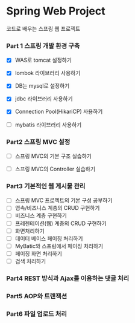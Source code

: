 # Spring Web Project

코드로 배우는 스프링 웹 프로젝트



### Part 1 스프링 개발 환경 구축

- [x] WAS로 tomcat 설정하기
- [x] lombok 라이브러리 사용하기
- [x] DB는 mysql로 설정하기
- [x] jdbc 라이브러리 사용하기
- [x] Connection Pool(HikariCP) 사용하기
- [ ] mybatis 라이브러리 사용하기



### Part2 스프링 MVC 설정

- [ ] 스프링 MVC의 기본 구조 실습하기
- [ ] 스프링 MVC의 Controller 실습하기



### Part3 기본적인 웹 게시물 관리

- [ ] 스프링 MVC 프로젝트의 기본 구성 공부하기
- [ ] 영속/비즈니스 계층의 CRUD 구현하기
- [ ] 비즈니스 계층 구현하기
- [ ] 프레젠테이션(웹) 계층의 CRUD 구현하기
- [ ] 화면처리하기
- [ ] 데이터 베이스 페이징 처리하기
- [ ] MyBatic와 스프링에서 페이징 처리하기
- [ ] 페이징 화면 처리하기
- [ ] 검색 처리하기

### Part4 REST 방식과 Ajax를 이용하는 댓글 처리

### Part5 AOP와 트랜잭션

### Part6 파일 업로드 처리